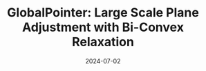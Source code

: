 ---
title: "GlobalPointer: Large Scale Plane Adjustment with Bi-Convex Relaxation"
collection: publications
permalink: /publication/2024-GlobalPointer
date: 2024-07-02
venue: "ECCV"
authors: " <b>Bangyan Liao*</b>, Zhenjun Zhao*, Lu Chen, Haoang Li, Daniel Cremers, Peidong Liu"
url: 
project: 
bibtex: 
arxiv: 
openpdf: 
supp: 
teaser: images/2024_GlobalPointer.png
videoresults: 
videotalk: 
poster: 
code: 
---